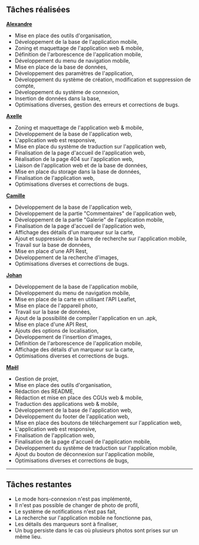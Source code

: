 ## Tâches réalisées

**[Alexandre](https://github.com/)**
- Mise en place des outils d'organisation,
- Développement de la base de l'application mobile,
- Zoning et maquettage de l'application web & mobile,
- Définition de l'arborescence de l'application mobile,
- Développement du menu de navigation mobile,
- Mise en place de la base de données,
- Développement des paramètres de l'application,
- Développement du système de création, modification et suppression de compte,
- Développement du système de connexion,
- Insertion de données dans la base,
- Optimisations diverses, gestion des erreurs et corrections de bugs.

**[Axelle](https://github.com/)**
- Zoning et maquettage de l'application web & mobile,
- Développement de la base de l'application web,
- L'application web est responsive,
- Mise en place du système de traduction sur l'application web,
- Finalisation de la page d'accueil de l'application web,
- Réalisation de la page 404 sur l'application web,
- Liaison de l'application web et de la base de données,
- Mise en place du storage dans la base de données,
- Finalisation de l'application web,
- Optimisations diverses et corrections de bugs.

**[Camille](https://github.com/)**
- Développement de la base de l'application web,
- Développement de la partie "Commentaires" de l'application web,
- Développement de la partie "Galerie" de l'application mobile,
- Finalisation de la page d'accueil de l'application web,
- Affichage des détails d'un marqueur sur la carte,
- Ajout et suppression de la barre de recherche sur l'application mobile,
- Travail sur la base de données,
- Mise en place d'une API Rest,
- Développement de la recherche d'images,
- Optimisations diverses et corrections de bugs.

**[Johan](https://github.com/)**
- Développement de la base de l'application mobile,
- Développement du menu de navigation mobile,
- Mise en place de la carte en utilisant l'API Leaflet,
- Mise en place de l'appareil photo,
- Travail sur la base de données,
- Ajout de la possibilité de compiler l'application en un .apk,
- Mise en place d'une API Rest,
- Ajouts des options de localisation,
- Développement de l'insertion d'images,
- Définition de l'arborescence de l'application mobile,
- Affichage des détails d'un marqueur sur la carte,
- Optimisations diverses et corrections de bugs.

**[Maël](https://github.com/)**
- Gestion de projet,
- Mise en place des outils d'organisation,
- Rédaction des README,
- Rédaction et mise en place des CGUs web & mobile,
- Traduction des applications web & mobile,
- Développement de la base de l'application web,
- Développement du footer de l'application web,
- Mise en place des boutons de téléchargement sur l'application web,
- L'application web est responsive,
- Finalisation de l'application web,
- Finalisation de la page d'accueil de l'application mobile,
- Développement du système de traduction sur l'application mobile,
- Ajout du bouton de déconnexion sur l'application mobile,
- Optimisations diverses et corrections de bugs,

---

## Tâches restantes

- Le mode hors-connexion n'est pas implémenté,
- Il n'est pas possible de changer de photo de profil,
- Le système de notifications n'est pas fait,
- La recherche sur l'application mobile ne fonctionne pas,
- Les détails des marqueurs sont à finaliser,
- Un bug persiste dans le cas où plusieurs photos sont prises sur un même lieu.
